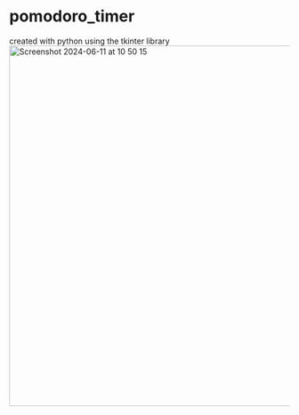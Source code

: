 # pomodoro_timer
created with python using the tkinter library
<img width="649" alt="Screenshot 2024-06-11 at 10 50 15" src="https://github.com/jerryvelasco/pomodoro_timer/assets/28275566/bb9d3d9e-4a30-47a5-abff-0990ffce100f">
